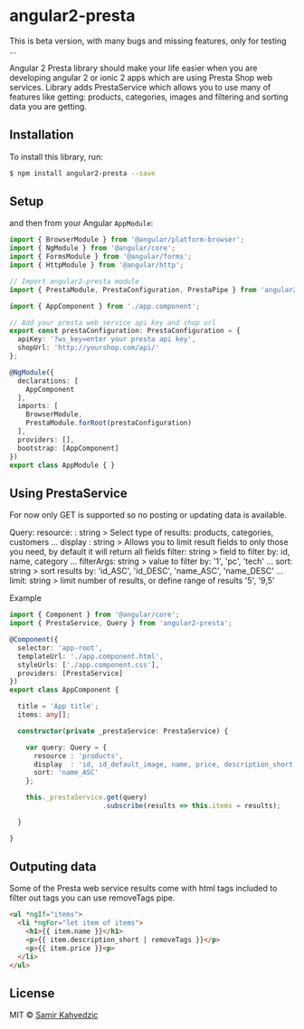 # angular2-presta

This is beta version, with many bugs and missing features, only for testing ...

Angular 2 Presta library should make your life easier when you are developing angular 2 or ionic 2 apps which are using Presta Shop web services. Library adds PrestaService which allows you to use many of features like getting: products, categories, images and filtering and sorting data you are getting.

## Installation

To install this library, run:

```bash
$ npm install angular2-presta --save
```

## Setup

and then from your Angular `AppModule`:

```typescript
import { BrowserModule } from '@angular/platform-browser';
import { NgModule } from '@angular/core';
import { FormsModule } from '@angular/forms';
import { HttpModule } from '@angular/http';

// Import angular2-presta module
import { PrestaModule, PrestaConfiguration, PrestaPipe } from 'angular2-presta';

import { AppComponent } from './app.component';

// Add your presta web service api key and shop url
export const prestaConfiguration: PrestaConfiguration = {
  apiKey: '?ws_key=enter your presta api key',
  shopUrl: 'http://yourshop.com/api/'
};

@NgModule({
  declarations: [
    AppComponent
  ],
  imports: [
    BrowserModule,
    PrestaModule.forRoot(prestaConfiguration)
  ],
  providers: [],
  bootstrap: [AppComponent]
})
export class AppModule { }
```

## Using PrestaService

For now only GET is supported so no posting or updating data is available.

Query:
  resource: : string > Select type of results: products, categories, customers ...
  display : string > Allows you to limit result fields to only those you need, by default it will return all fields
  filter: string > field to filter by: id, name, category ...
  filterArgs: string > value to filter by: '1', 'pc', 'tech' ...
  sort: string > sort results by: 'id_ASC', 'id_DESC', 'name_ASC', 'name_DESC' ...
  limit: string > limit number of results, or define range of results '5', '9,5'

Example
```typescript
import { Component } from '@angular/core';
import { PrestaService, Query } from 'angular2-presta';

@Component({
  selector: 'app-root',
  templateUrl: './app.component.html',
  styleUrls: ['./app.component.css'],
  providers: [PrestaService]
})
export class AppComponent {

  title = 'App title';
  items: any[];

  constructor(private _prestaService: PrestaService) {

    var query: Query = {
      resource : 'products',
      display  : 'id, id_default_image, name, price, description_short, condition',
      sort: 'name_ASC'
    };

    this._prestaService.get(query)
                       .subscribe(results => this.items = results);

  }

}
```

## Outputing data

Some of the Presta web service results come with html tags included to filter out tags you can use removeTags pipe.

```html
<ul *ngIf="items">
  <li *ngFor="let item of items">
    <h1>{{ item.name }}</h1>
    <p>{{ item.description_short | removeTags }}</p>
    <p>{{ item.price }}<p>
  </li>
</ul>
```

## License

MIT © [Samir Kahvedzic](mailto:akirapowered@gmail.com)
